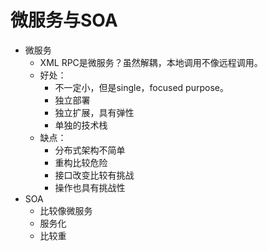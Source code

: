 # 微服务与SOA

- 微服务
  - XML RPC是微服务？虽然解耦，本地调用不像远程调用。
  - 好处：
    - 不一定小，但是single，focused purpose。
    - 独立部署
    - 独立扩展，具有弹性
    - 单独的技术栈
  - 缺点：
    - 分布式架构不简单
    - 重构比较危险
    - 接口改变比较有挑战
    - 操作也具有挑战性
- SOA
  - 比较像微服务
  - 服务化
  - 比较重